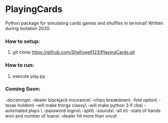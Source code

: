 # PlayingCards
Python package for simulating cards games and shuffles in terminal! Written during Isolation 2020.

### How to setup:
1) git clone https://github.com/Shellywell123/PlayingCards.git

### How to run:
1) execute play.py

### Coming Soon:

-docstrings\\
-dealer blackjack insurance\\
-chips breakdown\\
-fold option\\
-texas holdem\\
-will make things classy\\
-will make python 3 if cba\\
-automated plays \\
-password logins\\
-split\\
-sounds\\
-all in\\
-stats of hands won and number of loans\\
-dealer hit more than once\\